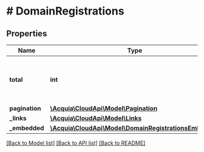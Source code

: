 # # DomainRegistrations

## Properties

Name | Type | Description | Notes
------------ | ------------- | ------------- | -------------
**total** | **int** | The number of items returned in the collection. | [optional]
**pagination** | [**\Acquia\CloudApi\Model\Pagination**](Pagination.md) |  | [optional]
**_links** | [**\Acquia\CloudApi\Model\Links**](Links.md) |  | [optional]
**_embedded** | [**\Acquia\CloudApi\Model\DomainRegistrationsEmbedded**](DomainRegistrationsEmbedded.md) |  | [optional]

[[Back to Model list]](../../README.md#models) [[Back to API list]](../../README.md#endpoints) [[Back to README]](../../README.md)
